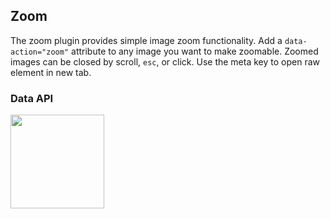 ## Zoom

The zoom plugin provides simple image zoom functionality. Add a `data-action="zoom"` attribute to any image you want to make zoomable. Zoomed images can be closed by scroll, `esc`, or click. Use the meta key to open raw element in new tab.

### Data API

<img data-action="zoom" style="width: 150px;" src="{{ relative }}assets/img/avatar-mdo.png">

